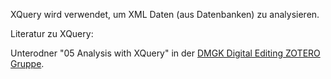 XQuery wird verwendet, um XML Daten (aus Datenbanken) zu analysieren.

Literatur zu XQuery:

Unterodner "05 Analysis with XQuery" in der [DMGK Digital Editing ZOTERO Gruppe](https://www.zotero.org/groups/2503448/dmgk_digital_editing).
